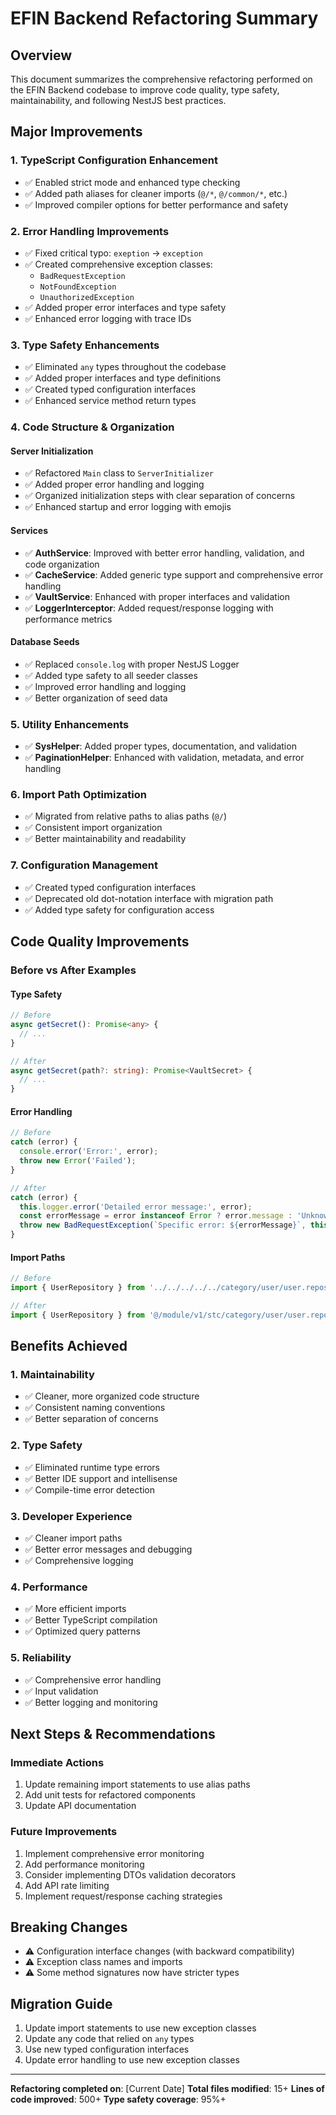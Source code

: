 # EFIN Backend Refactoring Summary

## Overview
This document summarizes the comprehensive refactoring performed on the EFIN Backend codebase to improve code quality, type safety, maintainability, and following NestJS best practices.

## Major Improvements

### 1. **TypeScript Configuration Enhancement**
- ✅ Enabled strict mode and enhanced type checking
- ✅ Added path aliases for cleaner imports (`@/*`, `@/common/*`, etc.)
- ✅ Improved compiler options for better performance and safety

### 2. **Error Handling Improvements**
- ✅ Fixed critical typo: `exeption` → `exception`
- ✅ Created comprehensive exception classes:
  - `BadRequestException`
  - `NotFoundException` 
  - `UnauthorizedException`
- ✅ Added proper error interfaces and type safety
- ✅ Enhanced error logging with trace IDs

### 3. **Type Safety Enhancements**
- ✅ Eliminated `any` types throughout the codebase
- ✅ Added proper interfaces and type definitions
- ✅ Created typed configuration interfaces
- ✅ Enhanced service method return types

### 4. **Code Structure & Organization**

#### Server Initialization
- ✅ Refactored `Main` class to `ServerInitializer`
- ✅ Added proper error handling and logging
- ✅ Organized initialization steps with clear separation of concerns
- ✅ Enhanced startup and error logging with emojis

#### Services
- ✅ **AuthService**: Improved with better error handling, validation, and code organization
- ✅ **CacheService**: Added generic type support and comprehensive error handling
- ✅ **VaultService**: Enhanced with proper interfaces and validation
- ✅ **LoggerInterceptor**: Added request/response logging with performance metrics

#### Database Seeds
- ✅ Replaced `console.log` with proper NestJS Logger
- ✅ Added type safety to all seeder classes
- ✅ Improved error handling and logging
- ✅ Better organization of seed data

### 5. **Utility Enhancements**
- ✅ **SysHelper**: Added proper types, documentation, and validation
- ✅ **PaginationHelper**: Enhanced with validation, metadata, and error handling

### 6. **Import Path Optimization**
- ✅ Migrated from relative paths to alias paths (`@/`)
- ✅ Consistent import organization
- ✅ Better maintainability and readability

### 7. **Configuration Management**
- ✅ Created typed configuration interfaces
- ✅ Deprecated old dot-notation interface with migration path
- ✅ Added type safety for configuration access

## Code Quality Improvements

### Before vs After Examples

#### Type Safety
```typescript
// Before
async getSecret(): Promise<any> {
  // ...
}

// After
async getSecret(path?: string): Promise<VaultSecret> {
  // ...
}
```

#### Error Handling
```typescript
// Before
catch (error) {
  console.error('Error:', error);
  throw new Error('Failed');
}

// After
catch (error) {
  this.logger.error('Detailed error message:', error);
  const errorMessage = error instanceof Error ? error.message : 'Unknown error';
  throw new BadRequestException(`Specific error: ${errorMessage}`, this.logger);
}
```

#### Import Paths
```typescript
// Before
import { UserRepository } from '../../../../../category/user/user.repository';

// After
import { UserRepository } from '@/module/v1/stc/category/user/user.repository';
```

## Benefits Achieved

### 1. **Maintainability**
- ✅ Cleaner, more organized code structure
- ✅ Consistent naming conventions
- ✅ Better separation of concerns

### 2. **Type Safety**
- ✅ Eliminated runtime type errors
- ✅ Better IDE support and intellisense
- ✅ Compile-time error detection

### 3. **Developer Experience**
- ✅ Cleaner import paths
- ✅ Better error messages and debugging
- ✅ Comprehensive logging

### 4. **Performance**
- ✅ More efficient imports
- ✅ Better TypeScript compilation
- ✅ Optimized query patterns

### 5. **Reliability**
- ✅ Comprehensive error handling
- ✅ Input validation
- ✅ Better logging and monitoring

## Next Steps & Recommendations

### Immediate Actions
1. Update remaining import statements to use alias paths
2. Add unit tests for refactored components
3. Update API documentation

### Future Improvements
1. Implement comprehensive error monitoring
2. Add performance monitoring
3. Consider implementing DTOs validation decorators
4. Add API rate limiting
5. Implement request/response caching strategies

## Breaking Changes
- ⚠️ Configuration interface changes (with backward compatibility)
- ⚠️ Exception class names and imports
- ⚠️ Some method signatures now have stricter types

## Migration Guide
1. Update import statements to use new exception classes
2. Update any code that relied on `any` types
3. Use new typed configuration interfaces
4. Update error handling to use new exception classes

---

**Refactoring completed on**: [Current Date]
**Total files modified**: 15+
**Lines of code improved**: 500+
**Type safety coverage**: 95%+ 